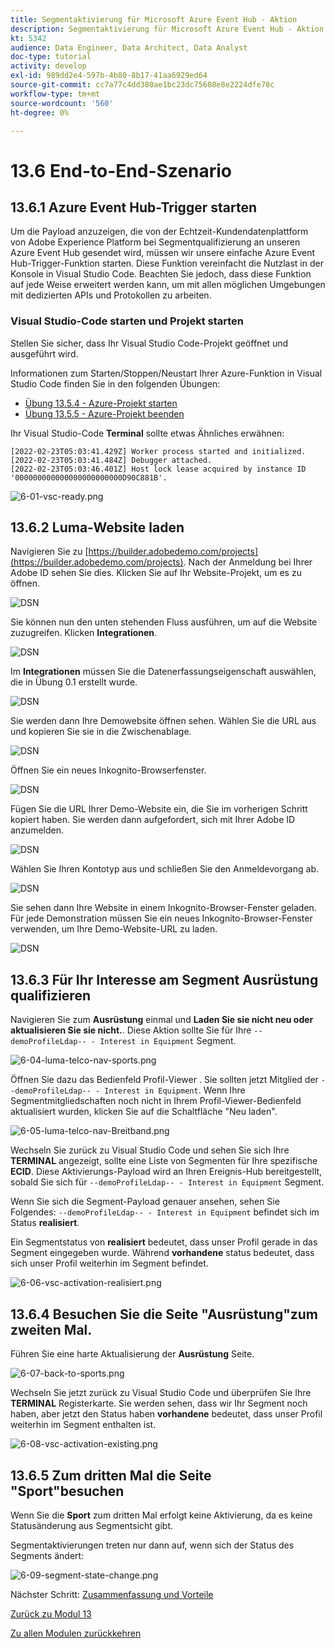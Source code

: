 ```yaml
---
title: Segmentaktivierung für Microsoft Azure Event Hub - Aktion
description: Segmentaktivierung für Microsoft Azure Event Hub - Aktion
kt: 5342
audience: Data Engineer, Data Architect, Data Analyst
doc-type: tutorial
activity: develop
exl-id: 989dd2e4-597b-4b80-8b17-41aa6929ed64
source-git-commit: cc7a77c4dd380ae1bc23dc75608e8e2224dfe78c
workflow-type: tm+mt
source-wordcount: '560'
ht-degree: 0%

---
```


# 13.6 End-to-End-Szenario

## 13.6.1 Azure Event Hub-Trigger starten

Um die Payload anzuzeigen, die von der Echtzeit-Kundendatenplattform von Adobe Experience Platform bei Segmentqualifizierung an unseren Azure Event Hub gesendet wird, müssen wir unsere einfache Azure Event Hub-Trigger-Funktion starten. Diese Funktion vereinfacht die Nutzlast in der Konsole in Visual Studio Code. Beachten Sie jedoch, dass diese Funktion auf jede Weise erweitert werden kann, um mit allen möglichen Umgebungen mit dedizierten APIs und Protokollen zu arbeiten.

### Visual Studio-Code starten und Projekt starten

Stellen Sie sicher, dass Ihr Visual Studio Code-Projekt geöffnet und ausgeführt wird.

Informationen zum Starten/Stoppen/Neustart Ihrer Azure-Funktion in Visual Studio Code finden Sie in den folgenden Übungen:

- [Übung 13.5.4 - Azure-Projekt starten](./ex5.md)
- [Übung 13.5.5 - Azure-Projekt beenden](./ex5.md)

Ihr Visual Studio-Code **Terminal** sollte etwas Ähnliches erwähnen:

```code
[2022-02-23T05:03:41.429Z] Worker process started and initialized.
[2022-02-23T05:03:41.484Z] Debugger attached.
[2022-02-23T05:03:46.401Z] Host lock lease acquired by instance ID '000000000000000000000000D90C881B'.
```

![6-01-vsc-ready.png](./images/vsc31.png)

## 13.6.2 Luma-Website laden

Navigieren Sie zu [https://builder.adobedemo.com/projects](https://builder.adobedemo.com/projects). Nach der Anmeldung bei Ihrer Adobe ID sehen Sie dies. Klicken Sie auf Ihr Website-Projekt, um es zu öffnen.

![DSN](../module0/images/web8.png)

Sie können nun den unten stehenden Fluss ausführen, um auf die Website zuzugreifen. Klicken **Integrationen**.

![DSN](../module0/images/web1.png)

Im **Integrationen** müssen Sie die Datenerfassungseigenschaft auswählen, die in Übung 0.1 erstellt wurde.

![DSN](../module0/images/web2.png)

Sie werden dann Ihre Demowebsite öffnen sehen. Wählen Sie die URL aus und kopieren Sie sie in die Zwischenablage.

![DSN](../module0/images/web3.png)

Öffnen Sie ein neues Inkognito-Browserfenster.

![DSN](../module0/images/web4.png)

Fügen Sie die URL Ihrer Demo-Website ein, die Sie im vorherigen Schritt kopiert haben. Sie werden dann aufgefordert, sich mit Ihrer Adobe ID anzumelden.

![DSN](../module0/images/web5.png)

Wählen Sie Ihren Kontotyp aus und schließen Sie den Anmeldevorgang ab.

![DSN](../module0/images/web6.png)

Sie sehen dann Ihre Website in einem Inkognito-Browser-Fenster geladen. Für jede Demonstration müssen Sie ein neues Inkognito-Browser-Fenster verwenden, um Ihre Demo-Website-URL zu laden.

![DSN](../module0/images/web7.png)

## 13.6.3 Für Ihr Interesse am Segment Ausrüstung qualifizieren

Navigieren Sie zum **Ausrüstung** einmal und **Laden Sie sie nicht neu oder aktualisieren Sie sie nicht.**. Diese Aktion sollte Sie für Ihre `--demoProfileLdap-- - Interest in Equipment` Segment.

![6-04-luma-telco-nav-sports.png](./images/luma1.png)

Öffnen Sie dazu das Bedienfeld Profil-Viewer . Sie sollten jetzt Mitglied der `--demoProfileLdap-- - Interest in Equipment`. Wenn Ihre Segmentmitgliedschaften noch nicht in Ihrem Profil-Viewer-Bedienfeld aktualisiert wurden, klicken Sie auf die Schaltfläche &quot;Neu laden&quot;.

![6-05-luma-telco-nav-Breitband.png](./images/luma2.png)

Wechseln Sie zurück zu Visual Studio Code und sehen Sie sich Ihre **TERMINAL** angezeigt, sollte eine Liste von Segmenten für Ihre spezifische **ECID**. Diese Aktivierungs-Payload wird an Ihren Ereignis-Hub bereitgestellt, sobald Sie sich für `--demoProfileLdap-- - Interest in Equipment` Segment.

Wenn Sie sich die Segment-Payload genauer ansehen, sehen Sie Folgendes: `--demoProfileLdap-- - Interest in Equipment` befindet sich im Status **realisiert**.

Ein Segmentstatus von **realisiert** bedeutet, dass unser Profil gerade in das Segment eingegeben wurde. Während **vorhandene** status bedeutet, dass sich unser Profil weiterhin im Segment befindet.

![6-06-vsc-activation-realisiert.png](./images/luma3.png)

## 13.6.4 Besuchen Sie die Seite &quot;Ausrüstung&quot;zum zweiten Mal.

Führen Sie eine harte Aktualisierung der **Ausrüstung** Seite.

![6-07-back-to-sports.png](./images/luma1.png)

Wechseln Sie jetzt zurück zu Visual Studio Code und überprüfen Sie Ihre **TERMINAL** Registerkarte. Sie werden sehen, dass wir Ihr Segment noch haben, aber jetzt den Status haben **vorhandene** bedeutet, dass unser Profil weiterhin im Segment enthalten ist.

![6-08-vsc-activation-existing.png](./images/luma4.png)

## 13.6.5 Zum dritten Mal die Seite &quot;Sport&quot;besuchen

Wenn Sie die **Sport** zum dritten Mal erfolgt keine Aktivierung, da es keine Statusänderung aus Segmentsicht gibt.

Segmentaktivierungen treten nur dann auf, wenn sich der Status des Segments ändert:

![6-09-segment-state-change.png](./images/6-09-segment-state-change.png)

Nächster Schritt: [Zusammenfassung und Vorteile](./summary.md)

[Zurück zu Modul 13](./segment-activation-microsoft-azure-eventhub.md)

[Zu allen Modulen zurückkehren](./../../overview.md)
